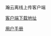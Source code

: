 瀚云离线上传客户端

[客户端下载地址](https://raw.githubusercontent.com/hanclouds/offline-upload-client/master/offline-upload-client-1.0.0.tar.gz)

[用户手册](User's%20Manual.md)
